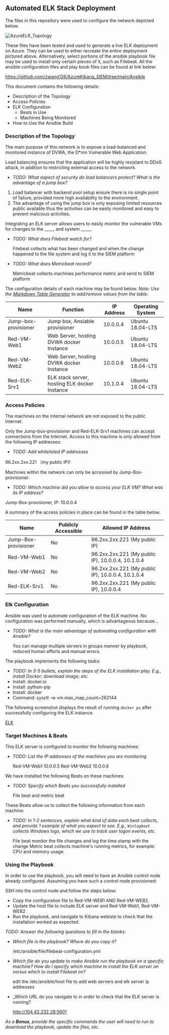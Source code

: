## Automated ELK Stack Deployment

The files in this repository were used to configure the network depicted below.

![AzureELK_Topology](https://user-images.githubusercontent.com/10135553/131216586-7fd26abc-14a0-4822-b764-d2873642d91f.png)


These files have been tested and used to generate a live ELK deployment on Azure. They can be used to either recreate the entire deployment pictured above. Alternatively, select portions of the ansible playbook file may be used to install only certain pieces of it, such as Filebeat. All the ansible configuration files and play book files can be found at link below:

https://github.com/zwang126/AzureKibana_SIEM/tree/main/Ansible

This document contains the following details:
- Description of the Topology
- Access Policies
- ELK Configuration
  - Beats in Use
  - Machines Being Monitored
- How to Use the Ansible Build


### Description of the Topology

The main purpose of this network is to expose a load-balanced and monitored instance of DVWA, the D*mn Vulnerable Web Application.

Load balancing ensures that the application will be highly resistant to DDoS attack, in addition to restricting external access to the network.
- _TODO: What aspect of security do load balancers protect? What is the advantage of a jump box?_


1. Load balancer with backend pool setup ensure there is no single point of failure, provided more high availability to the environment.
2. The advantage of using the jump box is only exposing limited resources public available thus the activities can be easily monitored and easy to prevent malicious activities.

Integrating an ELK server allows users to easily monitor the vulnerable VMs for changes to the _____ and system _____.
- _TODO: What does Filebeat watch for?_

	Filebeat collects what has been changed and when the change happened to the file system and log it to the SIEM platform

- _TODO: What does Metricbeat record?_

	Metricbeat collects machines performance metric and send to SIEM platform

The configuration details of each machine may be found below.
_Note: Use the [Markdown Table Generator](http://www.tablesgenerator.com/markdown_tables) to add/remove values from the table_.

| Name                 	| Function                                       | IP Address 	| Operating System 	|
|----------------------	|------------------------------------------------|------------	|------------------	|
| Jump-box-provisioner 	| Jump box, Ansiable provisioner                 | 10.0.0.4   	| Ubuntu 18.04-LTS 	|
| Red-VM-Web1          	| Web Server, hosting DVWA docker Instance       | 10.0.0.5   	| Ubuntu 18.04-LTS 	|
| Red-VM-Web2          	| Web Server, hosting DVWA docker Instance       | 10.0.0.6   	| Ubuntu 18.04-LTS 	|
| Red-ELK-Srv1          | ELK stack server, hosting ELK docker Instance  | 10.1.0.4   	| Ubuntu 18.04-LTS  	|




### Access Policies

The machines on the internal network are not exposed to the public Internet. 

Only the Jump-box-provisioner and Red-ELK-Srv1 machines can accept connections from the Internet. Access to this machine is only allowed from the following IP addresses:
- _TODO: Add whitelisted IP addresses_

96.2xx.2xx.221 （my public IP)!



Machines within the network can only be accessed by Jump-Box-provisioner.
- _TODO: Which machine did you allow to access your ELK VM? What was its IP address?_

Jump-Box-provisioner, IP: 10.0.0.4




A summary of the access policies in place can be found in the table below.

| Name                 	| Publicly Accessible 	| Allowed IP Address                                	|
|----------------------	|---------------------	|---------------------------------------------------	|
| Jump-Box-provisioner 	| No                  	| 96.2xx.2xx.221 (My public IP)                     	|
| Red-VM-Web1          	| No                  	| 96.2xx.2xx.221 (My public IP), 10.0.0.4, 10.1.0.4 	|
| Red-VM-Web2          	| No                  	| 96.2xx.2xx.221 (My public IP), 10.0.0.4, 10.1.0.4 	|
| Red-ELK-Srv1         	| No                  	| 96.2xx.2xx.221 (My public IP), 10.0.0.4           	|

### Elk Configuration

Ansible was used to automate configuration of the ELK machine. No configuration was performed manually, which is advantageous because...
- _TODO: What is the main advantage of automating configuration with Ansible?_

	You can manage multiple servers in groups manner by playbook, reduced human efforts and manual errors.

The playbook implements the following tasks:
- _TODO: In 3-5 bullets, explain the steps of the ELK installation play. E.g., install Docker; download image; etc._
- Install: docker.io
- Install: python-pip
- Install: docker
- Command: sysctl -w vm.max_map_count=262144

The following screenshot displays the result of running `docker ps` after successfully configuring the ELK instance.


[ELK](https://user-images.githubusercontent.com/10135553/131216380-607302e8-27ba-4c01-95d5-4964f90c73cc.PNG)


### Target Machines & Beats
This ELK server is configured to monitor the following machines:
- _TODO: List the IP addresses of the machines you are monitoring_

    Red-VM-Web1 10.0.0.5
    Red-VM-Web2 10.0.0.6 

We have installed the following Beats on these machines:
- _TODO: Specify which Beats you successfully installed_

    File beat and metric beat

These Beats allow us to collect the following information from each machine:
- _TODO: In 1-2 sentences, explain what kind of data each beat collects, and provide 1 example of what you expect to see. E.g., `Winlogbeat` collects Windows logs, which we use to track user logon events, etc._

   File beat monitor the file changes and log the time stamp with the change
   Metric beat collects machine's running metrics, for example: CPU and memory usage.

### Using the Playbook
In order to use the playbook, you will need to have an Ansible control node already configured. Assuming you have such a control node provisioned: 

SSH into the control node and follow the steps below:
- Copy the configuration file to Red-VM-WEB1 AND Red-VM-WEB2.
- Update the host file to include ELK server and Red-VM-Web1, Red-VM-WEB2
- Run the playbook, and navigate to Kibana webiste to check that the installation worked as expected.

_TODO: Answer the following questions to fill in the blanks:_
- _Which file is the playbook? Where do you copy it?_

   /etc/ansible/file/filebeat-configuration.yml

- _Which file do you update to make Ansible run the playbook on a specific machine? How do I specify which machine to install the ELK server on versus which to install Filebeat on?_

   edit the /etc/ansible/host file to add web servers and elk server ip addresses

- _Which URL do you navigate to in order to check that the ELK server is running?

   http://104.42.232.28:5601

_As a **Bonus**, provide the specific commands the user will need to run to download the playbook, update the files, etc._

